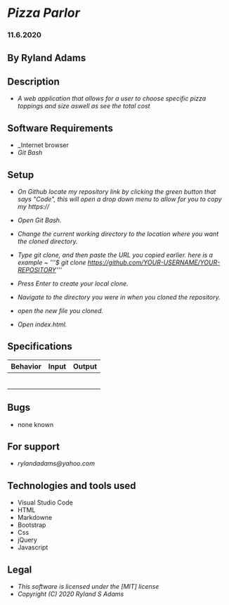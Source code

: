 # _Pizza Parlor_
### 11.6.2020
## By Ryland Adams 
## Description 
* _A web application that allows for a user to choose specific pizza toppings and size aswell as see the total cost_

## Software Requirements
* _Internet browser
* _Git Bash_

## Setup 
* _On Github locate my repository link by clicking the green button that says "Code", this will open a drop down menu to allow for you to copy my https://_

* _Open Git Bash._ 

* _Change the current working directory to the location where you want the cloned directory._

* _Type git clone, and then paste the URL you copied earlier. here is a example ~ '''$ git clone https://github.com/YOUR-USERNAME/YOUR-REPOSITORY'''_

* _Press Enter to create your local clone._

* _Navigate to the directory you were in when you cloned the repository._

* _open the new file you cloned._

* _Open index.html._

## Specifications

| Behavior | Input | Output |
|-------------------------------------------------|--------|--------|
|  |  |  |
|  |  |  |
|  |  |  |
|  |  |  |
|  |  |  |
|  |  |  |


## Bugs
* none known

## For support
* _rylandadams@yahoo.com_


## Technologies and tools used

- Visual Studio Code
- HTML
- Markdowne
- Bootstrap
- Css
- jQuery
- Javascript

## Legal 
* _This software is licensed under the [MIT] license_
* _Copyright (C) 2020 Ryland S Adams_